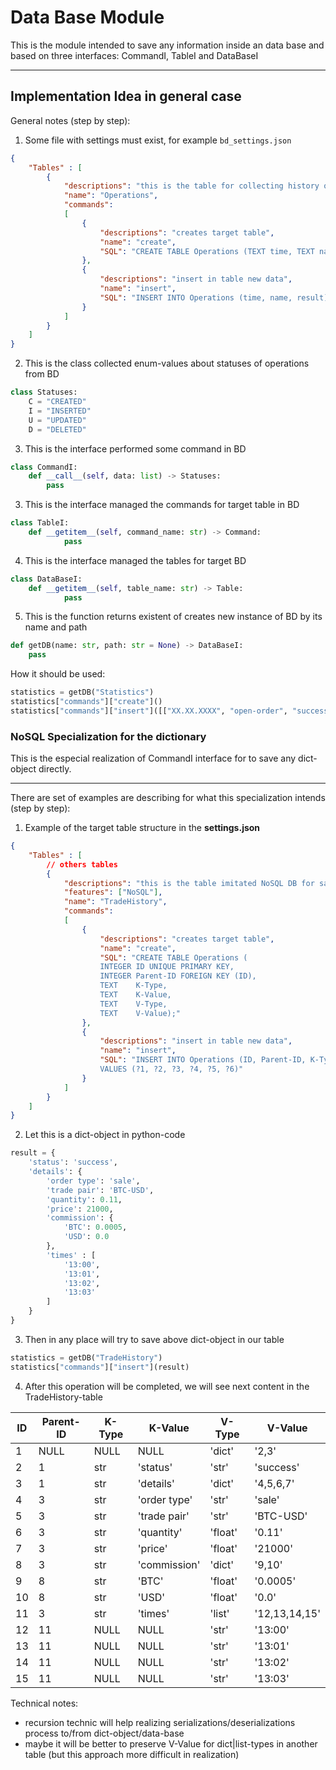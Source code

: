 # Data Base Module
This is the module intended to save any information inside an data base and based on three interfaces: CommandI, TableI and DataBaseI
***

## Implementation Idea in general case
General notes (step by step):
1. Some file with settings must exist, for example `bd_settings.json`
```json
{
    "Tables" : [
        {
            "descriptions": "this is the table for collecting history of performed operations via any Exchange API",
            "name": "Operations",
            "commands":
            [
                {
                    "descriptions": "creates target table",
                    "name": "create",
                    "SQL": "CREATE TABLE Operations (TEXT time, TEXT name, TEXT result)"
                },
                {
                    "descriptions": "insert in table new data",
                    "name": "insert",
                    "SQL": "INSERT INTO Operations (time, name, result) VALUES (?1, ?2, ?3)"
                }
            ]
        }
    ]
}
```

2. This is the class collected enum-values about statuses of operations from BD
```py
class Statuses:
    C = "CREATED"
    I = "INSERTED"
    U = "UPDATED"
    D = "DELETED"
```

3. This is the interface performed some command in BD
```py
class CommandI:
    def __call__(self, data: list) -> Statuses:
        pass
```

3. This is the interface managed the commands for target table in BD
```py
class TableI:
    def __getitem__(self, command_name: str) -> Command:
            pass
```

4. This is the interface managed the tables for target BD
```py
class DataBaseI:
    def __getitem__(self, table_name: str) -> Table:
            pass
```

5. This is the function returns existent of creates new instance of BD by its name and path
```py
def getDB(name: str, path: str = None) -> DataBaseI:
    pass
```

How it should be used:
```py
statistics = getDB("Statistics")
statistics["commands"]["create"]()
statistics["commands"]["insert"]([["XX.XX.XXXX", "open-order", "success"], ["YY.YY.YYYY", "close-order", "success"]])
```

### NoSQL Specialization for the dictionary
This is the especial realization of CommandI interface for to save any dict-object directly.
***
There are set of examples are describing for what this specialization intends (step by step):
1. Example of the target table structure in the **settings.json**
```json
{
    "Tables" : [
        // others tables
        {
            "descriptions": "this is the table imitated NoSQL DB for saving any dict-objects",
            "features": ["NoSQL"],
            "name": "TradeHistory",
            "commands":
            [
                {
                    "descriptions": "creates target table",
                    "name": "create",
                    "SQL": "CREATE TABLE Operations (
                    INTEGER ID UNIQUE PRIMARY KEY,
                    INTEGER Parent-ID FOREIGN KEY (ID),
                    TEXT    K-Type,
                    TEXT    K-Value,
                    TEXT    V-Type,
                    TEXT    V-Value);"
                },
                {
                    "descriptions": "insert in table new data",
                    "name": "insert",
                    "SQL": "INSERT INTO Operations (ID, Parent-ID, K-Type, K-Value, V-Type, V-Value)
                    VALUES (?1, ?2, ?3, ?4, ?5, ?6)"
                }
            ]
        }
    ]
}
```
2. Let this is a dict-object in python-code
```py
result = {
    'status': 'success',
    'details': {
        'order type': 'sale',
        'trade pair': 'BTC-USD',
        'quantity': 0.11,
        'price': 21000,
        'commission': {
            'BTC': 0.0005,
            'USD': 0.0
        },
        'times' : [
            '13:00',
            '13:01',
            '13:02',
            '13:03'
        ]
    }
}
```
3. Then in any place will try to save above dict-object in our table
```py
statistics = getDB("TradeHistory")
statistics["commands"]["insert"](result)
```
4. After this operation will be completed, we will see next content in the TradeHistory-table  

| ID | Parent-ID | K-Type | K-Value       | V-Type  | V-Value
| -- | --------- | ------ | ------------- | ------- | -------
| 1  | NULL      | NULL   | NULL          | 'dict'  | '2,3'
| 2  | 1         | str    | 'status'      | 'str'   | 'success'
| 3  | 1         | str    | 'details'     | 'dict'  | '4,5,6,7'
| 4  | 3         | str    | 'order type'  | 'str'   | 'sale'
| 5  | 3         | str    | 'trade pair'  | 'str'   | 'BTC-USD'
| 6  | 3         | str    | 'quantity'    | 'float' | '0.11'
| 7  | 3         | str    | 'price'       | 'float' | '21000'
| 8  | 3         | str    | 'commission'  | 'dict'  | '9,10'
| 9  | 8         | str    | 'BTC'         | 'float' | '0.0005'
| 10 | 8         | str    | 'USD'         | 'float' | '0.0'
| 11 | 3         | str    | 'times'       | 'list'  | '12,13,14,15'
| 12 | 11        | NULL   | NULL          | 'str'   | '13:00'
| 13 | 11        | NULL   | NULL          | 'str'   | '13:01'
| 14 | 11        | NULL   | NULL          | 'str'   | '13:02'
| 15 | 11        | NULL   | NULL          | 'str'   | '13:03'

Technical notes:
* recursion technic will help realizing serializations/deserializations process to/from dict-object/data-base
* maybe it will be better to preserve V-Value for dict|list-types in another table (but this approach more difficult in realization)